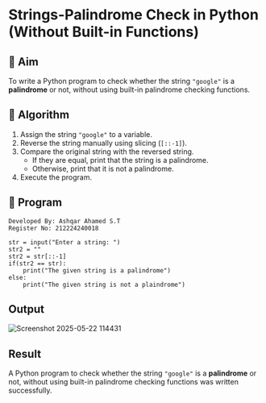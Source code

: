# Strings-Palindrome Check in Python (Without Built-in Functions)

## 🎯 Aim
To write a Python program to check whether the string `"google"` is a **palindrome** or not, without using built-in palindrome checking functions.

## 🧠 Algorithm
1. Assign the string `"google"` to a variable.
2. Reverse the string manually using slicing (`[::-1]`).
3. Compare the original string with the reversed string.
   - If they are equal, print that the string is a palindrome.
   - Otherwise, print that it is not a palindrome.
4. Execute the program.

## 🧾 Program

```
Developed By: Ashqar Ahamed S.T
Register No: 212224240018
```
```
str = input("Enter a string: ")
str2 = ""
str2 = str[::-1]
if(str2 == str):
    print("The given string is a palindrome")
else:
    print("The given string is not a plaindrome")
```
## Output

![Screenshot 2025-05-22 114431](https://github.com/user-attachments/assets/ca1be00a-c08f-41e3-9875-9e7fc6066948)


## Result
A Python program to check whether the string `"google"` is a **palindrome** or not, without using built-in palindrome checking functions was written successfully.
